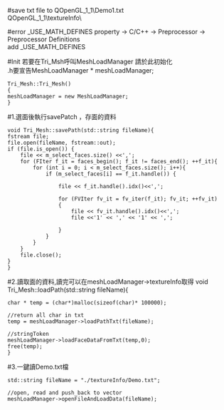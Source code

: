 #save txt file to
QOpenGL_1_1\Demo1.txt <br>
QOpenGL_1_1\textureInfo\

#error _USE_MATH_DEFINES
property -> C/C++ -> Preprocessor -> Preprocessor Definitions <br>
add _USE_MATH_DEFINES <br>


#Init
若要在Tri_Msh呼叫MeshLoadManager 請於此初始化 <br>
.h要宣告MeshLoadManager * meshLoadManager;

    Tri_Mesh::Tri_Mesh()
    {
	meshLoadManager = new MeshLoadManager;
    }


#1.選面後執行savePatch ，存面的資料


    void Tri_Mesh::savePath(std::string fileName){
	fstream file;
	file.open(fileName, fstream::out);
	if (file.is_open()) {
		file << m_select_faces.size() <<',';
		for (FIter f_it = faces_begin(); f_it != faces_end(); ++f_it){
			for (int i = 0; i < m_select_faces.size(); i++){
				if (m_select_faces[i] == f_it.handle()) {

					file << f_it.handle().idx()<<',';
				
					for (FVIter fv_it = fv_iter(f_it); fv_it; ++fv_it)
					{
						file << fv_it.handle().idx()<<',';
						file <<'1' << ',' << '1' << ',';

					}
				}
			}
		}
		file.close();
	}
    }


#2.讀取面的資料,讀完可以在meshLoadManager->textureInfo取得
    void Tri_Mesh::loadPath(std::string fileName){

	char * temp = (char*)malloc(sizeof(char)* 100000);

	//return all char in txt
	temp = meshLoadManager->loadPathTxt(fileName);

	//stringToken
	meshLoadManager->loadFaceDataFromTxt(temp,0);
	free(temp);
    }

#3.一鍵讀Demo.txt檔

	std::string fileName = "./textureInfo/Demo.txt";

	//open, read and push_back to vector
	meshLoadManager->openFileAndLoadData(fileName);



